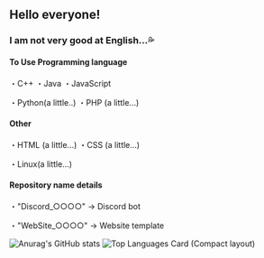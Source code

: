 ## Hello everyone!
### I am not very good at English...💦

#### To Use Programming language
・C++
・Java
・JavaScript

・Python(a little..)
・PHP (a little...)

#### Other
・HTML (a little...)
・CSS (a little...)

・Linux(a little...)

#### Repository name details
・"Discord_○○○○" → Discord bot

・"WebSite_○○○○" → Website template

![Anurag's GitHub stats](https://github-readme-stats.vercel.app/api?username=ay2416&show_icons=true&theme=transparent)
![Top Languages Card (Compact layout)](https://github-readme-stats.vercel.app/api/top-langs/?username=ay2416&layout=compact&theme=transparent)

<!--
**Ay2416/Ay2416** is a ✨ _special_ ✨ repository because its `README.md` (this file) appears on your GitHub profile.

Here are some ideas to get you started:

- 🔭 I’m currently working on ...
- 🌱 I’m currently learning ...
- 👯 I’m looking to collaborate on ...
- 🤔 I’m looking for help with ...
- 💬 Ask me about ...
- 📫 How to reach me: ...
- 😄 Pronouns: ...
- ⚡ Fun fact: ...
-->
